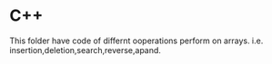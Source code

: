 # C++
This folder have code of differnt ooperations perform on arrays.
i.e. insertion,deletion,search,reverse,apand.
